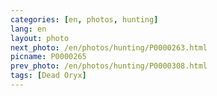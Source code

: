 ```yaml
---
categories: [en, photos, hunting]
lang: en
layout: photo
next_photo: /en/photos/hunting/P0000263.html
picname: P0000265
prev_photo: /en/photos/hunting/P0000308.html
tags: [Dead Oryx]
---
```

